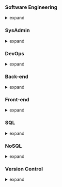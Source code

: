 ### Software Engineering
<details>
<summary>expand</summary>

---
* Design Patterns
* OOP
* SOLID
* TDD
* BDD
* DDD
---
</details>

### SysAdmin
<details>
<summary>expand</summary>

---
* Linux
* Ansible
* AWS
* GCP
* Zabbix
* Apache httpd
* NGINX
---
</details>

### DevOps
<details>
<summary>expand</summary>

---
* Docker
* GitHub Actions
* GitLab CI/CD
---
</details>

### Back-end
<details>
<summary>expand</summary>

---
* Java
* PHP
* NodeJS
---
</details>

### Front-end
<details>
<summary>expand</summary>

---
* React
* React Native
* VueJS
* Knockout.js
* Electron
---
</details>

### SQL
<details>
<summary>expand</summary>

---
* MySQL
* PostgreSQL
* SQLite
---
</details>

### NoSQL
<details>
<summary>expand</summary>

---
* MongoDB
* Redis
---
</details>

### Version Control
<details>
<summary>expand</summary>

---
* GitHub
* GitLab
* Bitbucket
---
</details>
